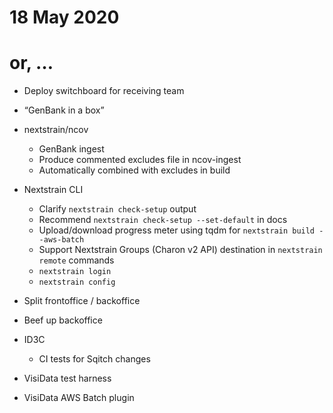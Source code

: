 # 18 May 2020
# or, …

- Deploy switchboard for receiving team

- “GenBank in a box”

- nextstrain/ncov
  - GenBank ingest
  - Produce commented excludes file in ncov-ingest
  - Automatically combined with excludes in build

- Nextstrain CLI
  - Clarify `nextstrain check-setup` output
  - Recommend `nextstrain check-setup --set-default` in docs
  - Upload/download progress meter using tqdm for `nextstrain build --aws-batch`
  - Support Nextstrain Groups (Charon v2 API) destination in `nextstrain remote` commands
  - `nextstrain login`
  - `nextstrain config`

- Split frontoffice / backoffice

- Beef up backoffice

- ID3C
  - CI tests for Sqitch changes

- VisiData test harness
- VisiData AWS Batch plugin
